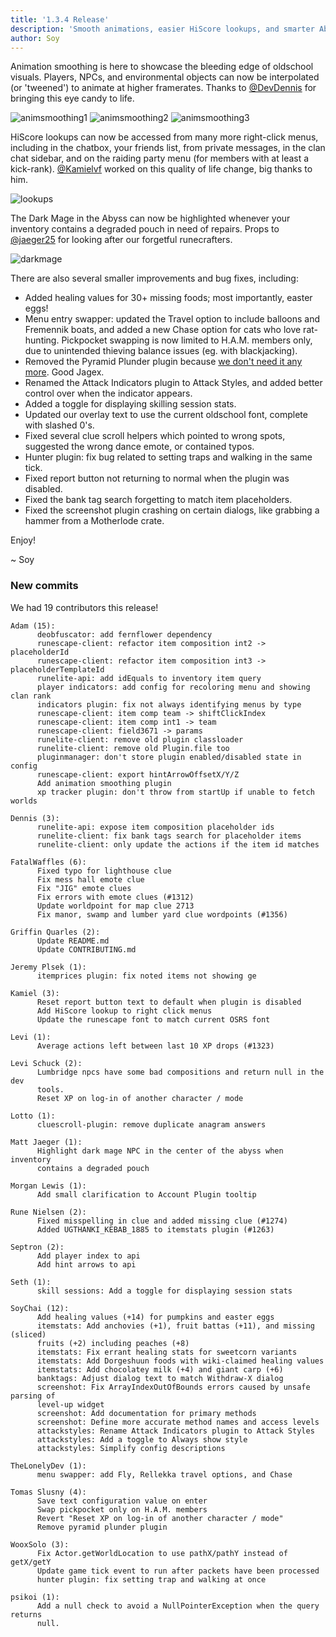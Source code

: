 ```yaml
---
title: '1.3.4 Release'
description: 'Smooth animations, easier HiScore lookups, and smarter Abyss runs'
author: Soy
---
```


Animation smoothing is here to showcase the bleeding edge of oldschool visuals.
Players, NPCs, and environmental objects can now be interpolated (or 'tweened')
to animate at higher framerates. Thanks to
[@DevDennis](https://github.com/DevDennis) for bringing this eye candy to life.

![animsmoothing1](/img/blog/1.3.4-Release/animsmoothing1.gif)
![animsmoothing2](/img/blog/1.3.4-Release/animsmoothing2.gif)
![animsmoothing3](/img/blog/1.3.4-Release/animsmoothing3.gif)

HiScore lookups can now be accessed from many more right-click menus, including
in the chatbox, your friends list, from private messages, in the clan chat
sidebar, and on the raiding party menu (for members with at least a kick-rank).
[@Kamielvf](https://github.com/Kamielvf) worked on this quality of life change,
big thanks to him.

![lookups](/img/blog/1.3.4-Release/lookups.png)

The Dark Mage in the Abyss can now be highlighted whenever your inventory
contains a degraded pouch in need of repairs. Props to
[@jaeger25](https://github.com/jaeger25) for looking after our forgetful
runecrafters.

![darkmage](/img/blog/1.3.4-Release/darkmage.png)

There are also several smaller improvements and bug fixes, including:

* Added healing values for 30+ missing foods; most importantly, easter eggs!
* Menu entry swapper: updated the Travel option to include balloons and
Fremennik boats, and added a new Chase option for cats who love rat-hunting.
Pickpocket swapping is now limited to H.A.M. members only, due to unintended
thieving balance issues (eg. with blackjacking).
* Removed the Pyramid Plunder plugin because
[we don't need it any more](http://services.runescape.com/m=news/quality-of-life-improvements?oldschool=1).
Good Jagex.
* Renamed the Attack Indicators plugin to Attack Styles, and added better
control over when the indicator appears.
* Added a toggle for displaying skilling session stats.
* Updated our overlay text to use the current oldschool font, complete with
slashed 0's.
* Fixed several clue scroll helpers which pointed to wrong spots, suggested
the wrong dance emote, or contained typos.
* Hunter plugin: fix bug related to setting traps and walking in the same tick.
* Fixed report button not returning to normal when the plugin was disabled.
* Fixed the bank tag search forgetting to match item placeholders.
* Fixed the screenshot plugin crashing on certain dialogs, like grabbing a
hammer from a Motherlode crate.


Enjoy!

~ Soy


### New commits

We had 19 contributors this release!

```
Adam (15):
      deobfuscator: add fernflower dependency
      runescape-client: refactor item composition int2 -> placeholderId
      runescape-client: refactor item composition int3 -> placeholderTemplateId
      runelite-api: add idEquals to inventory item query
      player indicators: add config for recoloring menu and showing clan rank
      indicators plugin: fix not always identifying menus by type
      runescape-client: item comp team -> shiftClickIndex
      runescape-client: item comp int1 -> team
      runescape-client: field3671 -> params
      runelite-client: remove old plugin classloader
      runelite-client: remove old Plugin.file too
      pluginmanager: don't store plugin enabled/disabled state in config
      runescape-client: export hintArrowOffsetX/Y/Z
      Add animation smoothing plugin
      xp tracker plugin: don't throw from startUp if unable to fetch worlds

Dennis (3):
      runelite-api: expose item composition placeholder ids
      runelite-client: fix bank tags search for placeholder items
      runelite-client: only update the actions if the item id matches

FatalWaffles (6):
      Fixed typo for lighthouse clue
      Fix mess hall emote clue
      Fix "JIG" emote clues
      Fix errors with emote clues (#1312)
      Update worldpoint for map clue 2713
      Fix manor, swamp and lumber yard clue wordpoints (#1356)

Griffin Quarles (2):
      Update README.md
      Update CONTRIBUTING.md

Jeremy Plsek (1):
      itemprices plugin: fix noted items not showing ge

Kamiel (3):
      Reset report button text to default when plugin is disabled
      Add HiScore lookup to right click menus
      Update the runescape font to match current OSRS font

Levi (1):
      Average actions left between last 10 XP drops (#1323)

Levi Schuck (2):
      Lumbridge npcs have some bad compositions and return null in the dev
      tools.
      Reset XP on log-in of another character / mode

Lotto (1):
      cluescroll-plugin: remove duplicate anagram answers

Matt Jaeger (1):
      Highlight dark mage NPC in the center of the abyss when inventory
      contains a degraded pouch

Morgan Lewis (1):
      Add small clarification to Account Plugin tooltip

Rune Nielsen (2):
      Fixed misspelling in clue and added missing clue (#1274)
      Added UGTHANKI_KEBAB_1885 to itemstats plugin (#1263)

Septron (2):
      Add player index to api
      Add hint arrows to api

Seth (1):
      skill sessions: Add a toggle for displaying session stats

SoyChai (12):
      Add healing values (+14) for pumpkins and easter eggs
      itemstats: Add anchovies (+1), fruit battas (+11), and missing (sliced)
      fruits (+2) including peaches (+8)
      itemstats: Fix errant healing stats for sweetcorn variants
      itemstats: Add Dorgeshuun foods with wiki-claimed healing values
      itemstats: Add chocolatey milk (+4) and giant carp (+6)
      banktags: Adjust dialog text to match Withdraw-X dialog
      screenshot: Fix ArrayIndexOutOfBounds errors caused by unsafe parsing of
      level-up widget
      screenshot: Add documentation for primary methods
      screenshot: Define more accurate method names and access levels
      attackstyles: Rename Attack Indicators plugin to Attack Styles
      attackstyles: Add a toggle to Always show style
      attackstyles: Simplify config descriptions

TheLonelyDev (1):
      menu swapper: add Fly, Rellekka travel options, and Chase

Tomas Slusny (4):
      Save text configuration value on enter
      Swap pickpocket only on H.A.M. members
      Revert "Reset XP on log-in of another character / mode"
      Remove pyramid plunder plugin

WooxSolo (3):
      Fix Actor.getWorldLocation to use pathX/pathY instead of getX/getY
      Update game tick event to run after packets have been processed
      hunter plugin: fix setting trap and walking at once

psikoi (1):
      Add a null check to avoid a NullPointerException when the query returns
      null.
```
